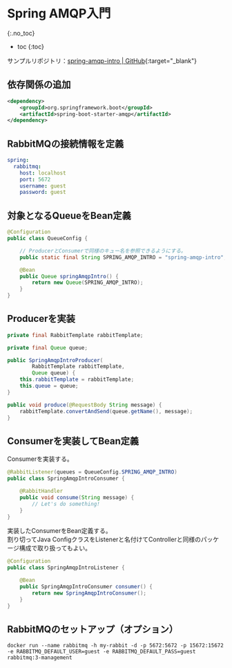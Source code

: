# Spring AMQP入門
{:.no_toc}

* toc
{:toc}

サンプルリポジトリ：[spring-amqp-intro \| GitHub](https://github.com/hainet50b/spring-gym/tree/main/spring-amqp-gym/spring-amqp-intro){:target="_blank"}

## 依存関係の追加
```xml
<dependency>
    <groupId>org.springframework.boot</groupId>
    <artifactId>spring-boot-starter-amqp</artifactId>
</dependency>
```

## RabbitMQの接続情報を定義
```yaml
spring:
  rabbitmq:
    host: localhost
    port: 5672
    username: guest
    password: guest
```

## 対象となるQueueをBean定義
```java
@Configuration
public class QueueConfig {

    // ProducerとConsumerで同様のキュー名を参照できるようにする。
    public static final String SPRING_AMQP_INTRO = "spring-amqp-intro";

    @Bean
    public Queue springAmqpIntro() {
        return new Queue(SPRING_AMQP_INTRO);
    }
}
```

## Producerを実装
```java
private final RabbitTemplate rabbitTemplate;

private final Queue queue;

public SpringAmqpIntroProducer(
        RabbitTemplate rabbitTemplate,
        Queue queue) {
    this.rabbitTemplate = rabbitTemplate;
    this.queue = queue;
}

public void produce(@RequestBody String message) {
    rabbitTemplate.convertAndSend(queue.getName(), message);
}
```

## Consumerを実装してBean定義
Consumerを実装する。

```java
@RabbitListener(queues = QueueConfig.SPRING_AMQP_INTRO)
public class SpringAmqpIntroConsumer {

    @RabbitHandler
    public void consume(String message) {
        // Let's do something!
    }
}
```

実装したConsumerをBean定義する。  
割り切ってJava ConfigクラスをListenerと名付けてControllerと同様のパッケージ構成で取り扱ってもよい。

```java
@Configuration
public class SpringAmqpIntroListener {

    @Bean
    public SpringAmqpIntroConsumer consumer() {
        return new SpringAmqpIntroConsumer();
    }
}
```

## RabbitMQのセットアップ（オプション）
```shell
docker run --name rabbitmq -h my-rabbit -d -p 5672:5672 -p 15672:15672 -e RABBITMQ_DEFAULT_USER=guest -e RABBITMQ_DEFAULT_PASS=guest rabbitmq:3-management
```
